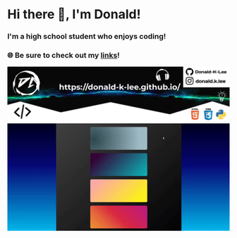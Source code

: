<p align="center">
     <h1>Hi there 👋, I'm Donald! </h1>
    <h3>I'm a high school student who enjoys coding!</h3>
    <h3>🌐 Be sure to check out my <a href="https://donald-k-lee.github.io/Links.html">links</a>!</h3>
  <img width="1000vw" height="auto" src="https://github.com/Donald-K-Lee/Donald-K-Lee/blob/master/coverimage.jpeg">
   <img width="1000vw" height="auto" src="https://github.com/Donald-K-Lee/Donald-K-Lee/blob/master/Intro.gif">
</p>


